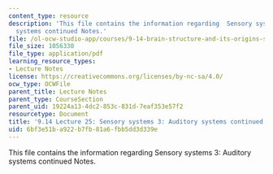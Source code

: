 ```yaml
---
content_type: resource
description: 'This file contains the information regarding  Sensory systems 3: Auditory
  systems continued Notes.'
file: /ol-ocw-studio-app/courses/9-14-brain-structure-and-its-origins-spring-2014/6bf3e51ba922b7fb81a6fbb5dd3d339e_MIT9_14S14_Lecture25.pdf
file_size: 1056330
file_type: application/pdf
learning_resource_types:
- Lecture Notes
license: https://creativecommons.org/licenses/by-nc-sa/4.0/
ocw_type: OCWFile
parent_title: Lecture Notes
parent_type: CourseSection
parent_uid: 19224a13-4dc2-853c-831d-7eaf353e57f2
resourcetype: Document
title: '9.14 Lecture 25: Sensory systems 3: Auditory systems continued Notes.'
uid: 6bf3e51b-a922-b7fb-81a6-fbb5dd3d339e
---
```

This file contains the information regarding  Sensory systems 3: Auditory systems continued Notes.